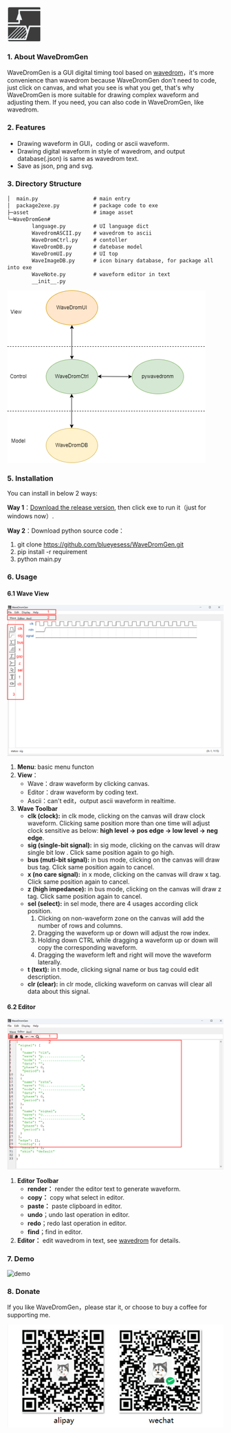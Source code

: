 ![logo](asset/md/logo.png "logo")
### 1. About WaveDromGen

WaveDromGen is a GUI digital timing tool based on [wavedrom](https://wavedrom.com)，it's more convenience than wavedrom because WaveDromGen don't need to code, just click on canvas, and what you see is what you get, that's why WaveDromGen is more suitable for drawing complex waveform and adjusting them. If you need, you can also code in WaveDromGen, like wavedrom.

### 2. Features
- Drawing waveform in GUI，coding or ascii waveform.
- Drawing digital waveform in style of wavedrom, and output database(.json) is same as wavedrom text.
- Save as json, png and svg.

### 3. Directory Structure
```commandline
│  main.py                  # main entry
│  package2exe.py           # package code to exe
├─asset                     # image asset
└─WaveDromGen# 
        language.py         # UI language dict
        WavedromASCII.py    # wavedrom to ascii
        WaveDromCtrl.py     # contoller
        WaveDromDB.py       # datebase model
        WaveDromUI.py       # UI top
        WaveImageDB.py      # icon binary database, for package all into exe
        WaveNote.py         # waveform editor in text
        __init__.py
```
![structure](asset/md/struct_en.png "soft structure")

### 5. Installation
You can install in below 2 ways:

**Way 1**：[Download the release version](https://github.com/blueyesess/WaveDromGen/releases), then click exe to run it（just for windows now）.

**Way 2**：Download python source code：
   1. git clone https://github.com/blueyesess/WaveDromGen.git
   2. pip install -r requirement
   3. python main.py

### 6. Usage
#### 6.1 Wave View
![ui](asset/md/ui_en.png "ui")

1. **Menu**: basic menu functon
2. **View**：
	- Wave：draw waveform by clicking canvas.
	- Editor：draw waveform by coding text.
	- Ascii：can't edit，output ascii waveform in realtime.
3. **Wave Toolbar**
	- **clk (clock):** in clk mode, clicking on the canvas will draw clock waveform. Clicking same position more than one time will adjust clock sensitive as below: **high level -> pos edge -> low level -> neg edge**.
    - **sig (single-bit signal):** in sig mode, clicking on the canvas will draw single bit low . Click same position again to go high.
    - **bus (muti-bit signal):** in bus mode, clicking on the canvas will draw bus tag. Click same position again to cancel.
    - **x (no care signal):** in x mode, clicking on the canvas will draw x tag. Click same position again to cancel.
    - **z (high impedance):** in bus mode, clicking on the canvas will draw z tag. Click same position again to cancel.
    - **sel (select):** in sel mode, there are 4 usages according click position.
      1. Clicking on non-waveform zone on the canvas will add the number of rows and columns. 
      2. Dragging the waveform up or down will adjust the row index.
      3. Holding down CTRL while dragging a waveform up or down will copy the corresponding waveform.
      4. Dragging the waveform left and right will move the waveform laterally.
    - **t (text):** in t mode, clicking signal name or bus tag could edit description.
    - **clr (clear):** in clr mode, clicking waveform on canvas will clear all data about this signal.

#### 6.2 Editor

![ui2](asset/md/ui2_en.png "ui2")

1. **Editor Toolbar**
   - **render：** render the editor text to generate waveform.
   - **copy：** copy what select in editor.
   - **paste：** paste clipboard in editor.
   - **undo**；undo last operation in editor.
   - **redo**；redo last operation in editor.
   - **find**；find in editor.
2. **Editor：** edit wavedrom in text, see [wavedrom](https://wavedrom.com/tutorial.html) for details.

### 7. Demo
![demo](asset/md/demo.gif "demo")


### 8. Donate
If you like WaveDromGen，please star it, or choose to buy a coffee for supporting me.

![pay](asset/md/pay.png "pay")


